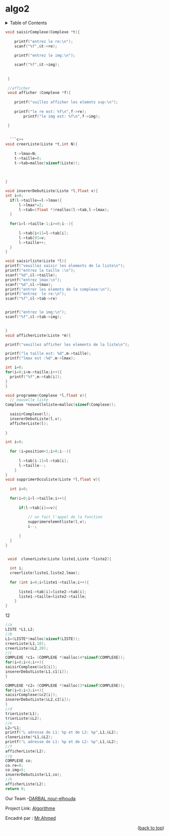 # algo2
<!-- TABLE OF CONTENTS -->
<details>
  <summary>Table of Contents</summary>
  <ol>
        
        <li><a href="#TP2">TP2</a></li>

       
  </ol>
</details>

```c++
void saisirComplexe(Complexe *t){
 	
 	printf("entrez le re:\n");
 	scanf("%f",&t->re);
 	
 	printf("entrez le img:\n");

 	scanf("%f",&t->img);
 	
 	
 }
 
 //afficher
 void afficher (Complexe *f){
 	
 	printf("vuillez afficher les elemnts svp:\n");
 	
 	printf("le re est: %f\n",f->re);
 	 	printf("le img est: %f\n",f->img);

 }
  
  
  ```c++
void creerListe(Liste *t,int N){
	
	t->lmax=N;
	t->taille=0;
	t->tab=malloc(sizeof(Liste));
	
	
	
}
  ```
  
  
  ```c++
void insererDebutListe(Liste *l,float v){
int i=0;
	if(l->taille==l->lmax){
		l->lmax*=2;
		l->tab=(float *)realloc(l->tab,l->lmax);
	}
	
	for(i=l->taille-1;i>=0;i--){
		
		l->tab[i+1]=l->tab[i];
		l->tab[0]=v;
		l->taille++;
	}
}
  ```
  
  
  ```c++
void saisirliste(Liste *l){
printf("veuillez saisir les elements de la liste\n");
printf("entrez la taille :\n");
scanf("%d",&l->taille);
printf("entrez lmax:\n");
scanf("%d",&l->lmax);
printf("entrer les elemnts de la complexe:\n");
printf("entrez  le re:\n");
scanf("%f",&l->tab->re)


printf("entrez le img:\n");
scanf("%f",&l->tab->img);	

	
}
void afficherListe(Liste *m){

printf("veuillez afficher les elements de la liste\n");	

printf("la taille est: %d",m->taille);
printf("lmax est :%d",m->lmax);

int i=0;
for(i=0;i<m->taille;i++){
	printf("%f",m->tab[i]);
}	
}

  ```
  
  
  ```c++
void programme(Complexe *l,float v){
	// nouvelle liste
Complexe *nouvelleliste=malloc(sizeof(Complexe));
	
	saisirComplexe(l);
	insererDebutListe(l,v);
	afficherListe(l);
	
}	
  ```
  
  ```c++
int i=0;
  	
  	for (i=position+1;i>0;i--){
  		
  		l->tab[i-1]=l->tab[i];
  		l->taille--;
	  }
  }
void supprimerOcculiste(Liste *l,float v){
	
	int i=0;
	
	for(i=0;i<l->taille;i++){
		
		if(l->tab[i]==v){
			
			// on fait l'appel de la fonction
			supprimerelemntliste(l,v);
			i--;
			
		}
	}
}	
  ```
  
  ```c++

  ```
  
  ```c++
   void  clonerListe(Liste liste1,Liste *liste2){
  	
  	int i;
  	creerliste(liste1,liste2,lmax);
  	
  	for (int i=0;i<liste1->taille;i++){
  		
  		liste1->tab[i]=liste2->tab[i];
  		liste1->taille=liste2->taille;
	  }
  }
  

  ```
  12
  
  ```c++
  //a 
 LISTE *L1,L2; 
//b 
 L1=(LISTE*)malloc(sizeof(LISTE)); 
 creerListe(L1,10); 
 creerListe(&L2,20); 
//c 
 COMPLEXE *c1= (COMPLEXE *)malloc(4*sizeof(COMPLEXE)); 
 for(i=0;i<4;i++){ 
 saisirComplexe(&c1[i]); 
 insererDebutListe(L1,c1[i]); 
 } 
  
 COMPLEXE *c2= (COMPLEXE *)malloc(3*sizeof(COMPLEXE)); 
 for(i=0;i<3;i++){ 
 saisirComplexe(&c2[i]); 
 insererDebutListe(&L2,c2[i]); 
 } 
 //d 
 trierListe(L1); 
 trierListe(&L2); 
 //e 
 L2=*L1; 
 printf("L adresse de L1: %p et de L2: %p",L1,&L2); 
 clonerListe(*L1,&L2); 
 printf("L adresse de L1: %p et de L2: %p",L1,&L2); 
 //f 
 afficherListe(L2); 
 //g 
 COMPLEXE co; 
 co.re=8; 
 co.img=5; 
 insererDebutListe(L1,co); 
 //h 
 afficherListe(L2); 
return 0;

  ```


Our Team -[DARBAL nour-elhouda](https://github.com/teamkhaoulanour)

Project Link: [Algorithme](https://https:/https://github.com/Darbal-Nour-elhouda/algo1)

Encadré par : [Mr.Ahmed ](https://)


<p align="right">(<a href="#top">back to top</a>)</p>

